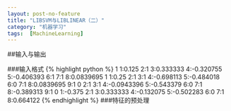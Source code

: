 ```yaml
---
layout: post-no-feature
title: "LIBSVM与LIBLINEAR（二）"
category: "机器学习"
tags:  [MachineLearning]
---
```


##输入与输出

###输入格式
{% highlight python %}
1 1:0.125 2:1 3:0.333333 4:-0.320755 5:-0.406393 6:1 7:1 8:0.0839695 
1 1:0.25 2:1 3:1 4:-0.698113 5:-0.484018 6:0 7:1 8:0.0839695 9:1 
0 2:1 3:1 4:-0.0943396 5:-0.543379 6:0 7:1 8:-0.389313 9:1 
0 1:-0.375 2:1 3:0.333333 4:-0.132075 5:-0.502283 6:0 7:1 8:0.664122
{% endhighlight %}
###特征的预处理
  